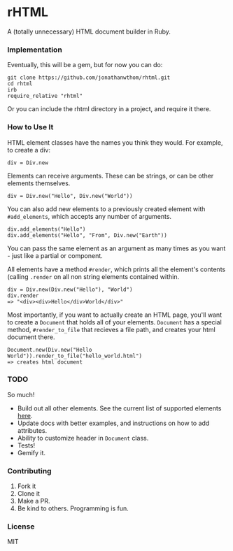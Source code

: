 # rHTML

A (totally unnecessary) HTML document builder in Ruby.

### Implementation

Eventually, this will be a gem, but for now you can do:

```
git clone https://github.com/jonathanwthom/rhtml.git
cd rhtml
irb
require_relative "rhtml"
```

Or you can include the rhtml directory in a project, and 
require it there.

### How to Use It

HTML element classes have the names you think they would. For example, to create a div:

```
div = Div.new
```

Elements can receive arguments. These can be strings, or can be other elements themselves.

```
div = Div.new("Hello", Div.new("World"))
```

You can also add new elements to a previously created element with `#add_elements`, which accepts any number of arguments.

```
div.add_elements("Hello")
div.add_elements("Hello", "From", Div.new("Earth"))
```

You can pass the same element as an argument as many times as you want - just like a partial or component.

All elements have a method `#render`, which prints all the element's contents (calling `.render` on all non string elements
contained within.

```
div = Div.new(Div.new("Hello"), "World")
div.render
=> "<div><div>Hello</div>World</div>"
```

Most importantly, if you want to actually create an HTML page, you'll want to create a `Document` that holds all of your elements.
`Document` has a special method, `#render_to_file` that recieves a file path, and creates your html document there.

```
Document.new(Div.new("Hello World")).render_to_file("hello_world.html")
=> creates html document
```


### TODO

So much!

- Build out all other elements. See the current list of supported elements [here](https://github.com/JonathanWThom/rhtml/blob/master/elements/elements.rb).
- Update docs with better examples, and instructions on how to add attributes.
- Ability to customize header in `Document` class.
- Tests! 
- Gemify it.

### Contributing

1. Fork it
2. Clone it
3. Make a PR. 
4. Be kind to others. Programming is fun.

### License

MIT 

